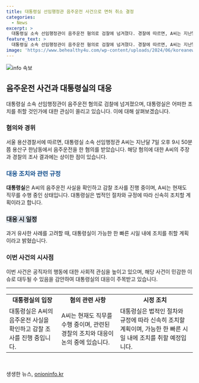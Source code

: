 ```yaml
---
title: 대통령실 선임행정관 음주운전 사건으로 면허 취소 결정
categories:
  - News
excerpt: >
  대통령실 소속 선임행정관이 음주운전 혐의로 검찰에 넘겨졌다. 경찰에 따르면, A씨는 지난달 7일 용산구에서 음주운전을 하다가 적발되어 혈중알코올농도가 면허 취소 수준이었다. A씨는 음주 측정을 거부했다가 나중에 응했지만, 현제 직무를 계속 수행 중이며 대통령실은 사실 확인과 감찰 조사를 진행 중이다. 계속 직무를 수행하면서 대통령실은 빠른 시일 내에 조치할 계획이다.
feature_text: >
  대통령실 소속 선임행정관이 음주운전 혐의로 검찰에 넘겨졌다. 경찰에 따르면, A씨는 지난달 7일 용산구에서 음주운전을 하다가 적발되어 혈중알코올농도가 면허 취소 수준이었다. A씨는 음주 측정을 거부했다가 나중에 응했지만, 현제 직무를 계속 수행 중이며 대통령실은 사실 확인과 감찰 조사를 진행 중이다. 계속 직무를 수행하면서 대통령실은 빠른 시일 내에 조치할 계획이다.
image: 'https://www.behealthy4u.com/wp-content/uploads/2024/06/koreanews.jpg'
---
```


<p><img src="https://www.behealthy4u.com/wp-content/uploads/2024/06/koreanews.jpg" alt="info 속보" /></p>

<h2 data-ke-size="size26">음주운전 사건과 대통령실의 대응</h2>

<p data-ke-size="size16">대통령실 소속 선임행정관이 음주운전 혐의로 검찰에 넘겨졌으며, 대통령실은 어떠한 조치를 취할 것인가에 대한 관심이 쏠리고 있습니다. 이에 대해 살펴보겠습니다.</p>

<h3>혐의와 경위</h3>

<p data-ke-size="size16">서울 용산경찰서에 따르면, 대통령실 소속 선임행정관 A씨는 지난달 7일 오후 9시 50분쯤 용산구 한남동에서 음주운전을 한 혐의를 받았습니다. 해당 혐의에 대한 A씨의 주장과 경찰의 조사 결과에는 상이한 점이 있습니다.</p>

<h3><b><span style="color: #1a5490;">대응 조치와 관련 규정</span></b></h3>

<p data-ke-size="size16"><b>대통령실</b>은 A씨의 음주운전 사실을 확인하고 감찰 조사를 진행 중이며, A씨는 현재도 직무를 수행 중인 상태입니다. 대통령실은 법적인 절차와 규정에 따라 신속히 조치할 계획이라고 합니다.</p>

<h3><b><span style="background-color: #21538527;">대응 시 일정</span></b></h3>

<p data-ke-size="size16">과거 유사한 사례를 고려할 때, 대통령실이 가능한 한 빠른 시일 내에 조치를 취할 계획이라고 밝혔습니다.</p>

<h3>이번 사건의 시사점</h3>

<p data-ke-size="size16">이번 사건은 공직자의 행동에 대한 사회적 관심을 높이고 있으며, 해당 사건이 민감한 이슈로 대두될 수 있음을 감안하여 대통령실의 대응이 주목받고 있습니다.</p>

<hr>

<table>
  <tr>
    <td style="text-align: center; height: 17px;"><b>대통령실의 입장</b></td>
    <td style="text-align: center; height: 17px;"><b>혐의 관련 사항</b></td>
    <td style="text-align: center; height: 17px;"><b>시정 조치</b></td>
  </tr>
  <tr>
    <td>대통령실은 A씨의 음주운전 사실을 확인하고 감찰 조사를 진행 중입니다.</td>
    <td>A씨는 현재도 직무를 수행 중이며, 관련된 경찰의 조치와 대응이 논의 중에 있습니다.</td>
    <td>대통령실은 법적인 절차와 규정에 따라 신속히 조치할 계획이며, 가능한 한 빠른 시일 내에 조치를 취할 예정입니다.</td>
  </tr>
</table>

<p data-ke-size="size16">&nbsp;</p>
생생한 뉴스, <a href="https://onioninfo.kr" rel="dofollow">onioninfo.kr</a>


